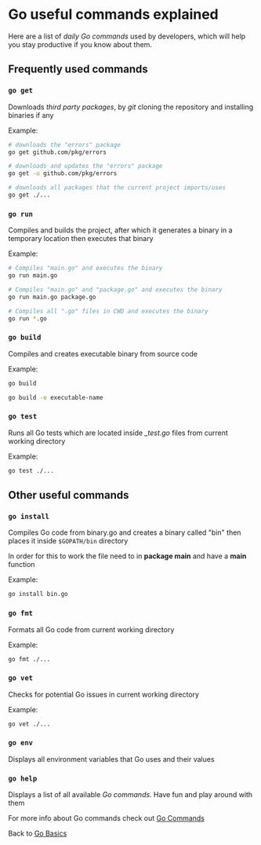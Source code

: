 # Go useful commands explained

Here are a list of *daily Go commands* used by developers, which will
help you stay productive if you know about them.

## Frequently used commands

### `go get`

Downloads *third party packages*, by *git* cloning the repository
and installing binaries if any

Example:
```bash
# downloads the "errors" package
go get github.com/pkg/errors

# downloads and updates the "errors" package
go get -u github.com/pkg/errors

# downloads all packages that the current project imports/uses
go get ./...
```

### `go run`

Compiles and builds the project, after which it generates a binary in
a temporary location then executes that binary

Example:
```bash
# Compiles "main.go" and executes the binary
go run main.go

# Compiles "main.go" and "package.go" and executes the binary
go run main.go package.go

# Compiles all ".go" files in CWD and executes the binary
go run *.go
```

### `go build`

Compiles and creates executable binary from source code

Example:
```bash
go build

go build -o executable-name
```

### `go test`

Runs all Go tests which are located inside *_test.go* files from
current working directory

Example:
```bash
go test ./...
```

## Other useful commands

### `go install`

Compiles Go code from binary.go and creates a binary called
"bin" then places it inside `$GOPATH/bin` directory

In order for this to work the file need to in **package main**
and have a **main** function

Example:
```bash
go install bin.go
```

### `go fmt`

Formats all Go code from current working directory

Example:
```bash
go fmt ./...
```

### `go vet`

Checks for potential Go issues in current working directory

Example:
```bash
go vet ./...
```

### `go env`

Displays all environment variables that Go uses and their values

### `go help`

Displays a list of all available *Go commands*. Have fun and play
around with them

For more info about Go commands check out
[Go Commands](https://golang.org/cmd/go/)

Back to
[Go Basics](https://github.com/gophertuts/go-basics)
